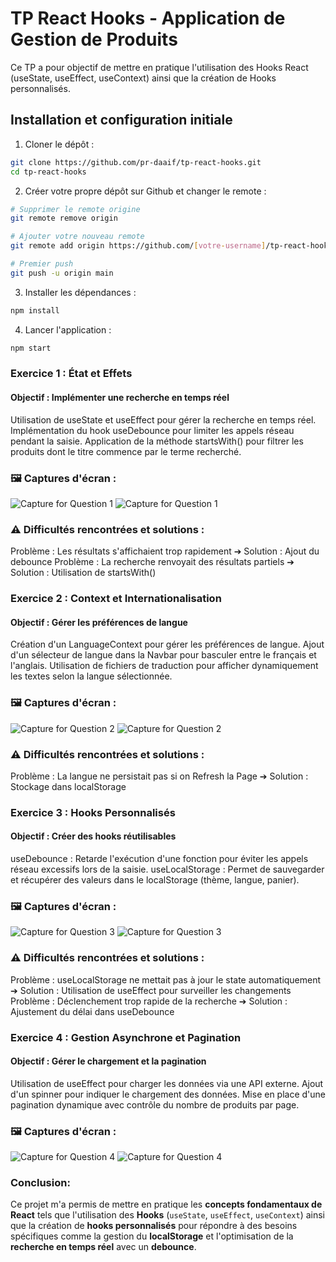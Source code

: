 # TP React Hooks - Application de Gestion de Produits

Ce TP a pour objectif de mettre en pratique l'utilisation des Hooks React (useState, useEffect, useContext) ainsi que la création de Hooks personnalisés.

## Installation et configuration initiale

1. Cloner le dépôt :
```bash
git clone https://github.com/pr-daaif/tp-react-hooks.git
cd tp-react-hooks
```

2. Créer votre propre dépôt sur Github et changer le remote :
```bash
# Supprimer le remote origine
git remote remove origin

# Ajouter votre nouveau remote
git remote add origin https://github.com/[votre-username]/tp-react-hooks.git

# Premier push
git push -u origin main
```

3. Installer les dépendances :
```bash
npm install
```

4. Lancer l'application :
```bash
npm start
```


### Exercice 1 : État et Effets 
#### Objectif : Implémenter une recherche en temps réel

Utilisation de useState et useEffect pour gérer la recherche en temps réel.
Implémentation du hook useDebounce pour limiter les appels réseau pendant la saisie.
Application de la méthode startsWith() pour filtrer les produits dont le titre commence par le terme recherché.
### 🖼️ Captures d'écran :
 <img src="./public/captures/capture1.PNG" alt="Capture for Question 1">
  <img src="./public/captures/capture2.PNG" alt="Capture for Question 1">

### ⚠️ Difficultés rencontrées et solutions :
Problème : Les résultats s'affichaient trop rapidement ➔ Solution : Ajout du debounce
Problème : La recherche renvoyait des résultats partiels ➔ Solution : Utilisation de startsWith()

### Exercice 2 : Context et Internationalisation
#### Objectif : Gérer les préférences de langue

Création d'un LanguageContext pour gérer les préférences de langue.
Ajout d'un sélecteur de langue dans la Navbar pour basculer entre le français et l'anglais.
Utilisation de fichiers de traduction pour afficher dynamiquement les textes selon la langue sélectionnée.
### 🖼️ Captures d'écran :
  <img src="./public/captures/capture3.PNG" alt="Capture for Question 2">
   <img src="./public/captures/capture4.PNG" alt="Capture for Question 2">

### ⚠️ Difficultés rencontrées et solutions :
Problème : La langue ne persistait pas si on Refresh la Page ➔ Solution : Stockage dans localStorage
### Exercice 3 : Hooks Personnalisés
#### Objectif : Créer des hooks réutilisables
useDebounce : Retarde l'exécution d'une fonction pour éviter les appels réseau excessifs lors de la saisie.
useLocalStorage : Permet de sauvegarder et récupérer des valeurs dans le localStorage (thème, langue, panier).
### 🖼️ Captures d'écran :
 <img src="./public/captures/capture5.PNG" alt="Capture for Question 3">
  <img src="./public/captures/capture6.PNG" alt="Capture for Question 3">
  
### ⚠️ Difficultés rencontrées et solutions :
Problème : useLocalStorage ne mettait pas à jour le state automatiquement ➔ Solution : Utilisation de useEffect pour surveiller les changements
Problème : Déclenchement trop rapide de la recherche ➔ Solution : Ajustement du délai dans useDebounce


### Exercice 4 : Gestion Asynchrone et Pagination
#### Objectif : Gérer le chargement et la pagination
Utilisation de useEffect pour charger les données via une API externe.
Ajout d'un spinner pour indiquer le chargement des données.
Mise en place d'une pagination dynamique avec contrôle du nombre de produits par page.
### 🖼️ Captures d'écran :

 <img src="./public/captures/capture7.PNG" alt="Capture for Question 4">
 <img src="./public/captures/capture8.PNG" alt="Capture for Question 4">

### Conclusion:
 
Ce projet m'a permis de mettre en pratique les **concepts fondamentaux de React** tels que l'utilisation des **Hooks** (`useState`, `useEffect`, `useContext`) ainsi que la création de **hooks personnalisés** pour répondre à des besoins spécifiques comme la gestion du **localStorage** et l'optimisation de la **recherche en temps réel** avec un **debounce**.
